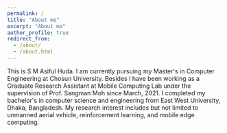 ```yaml
---
permalink: /
title: "About me"
excerpt: "About me"
author_profile: true
redirect_from: 
  - /about/
  - /about.html
---
```


This is S M Asiful Huda. I am currently pursuing my Master's in Computer Engineering at Chosun University. Besides I have been working as a Graduate Research Assistant at Mobile Computing Lab under the supervision of Prof. Sangman Moh since March, 2021. I completed my bachelor's in computer science and engineering from East West University, Dhaka, Bangladesh. My research interest includes but not limited to unmanned aerial vehicle, reinforcement learning, and mobile edge computing.

